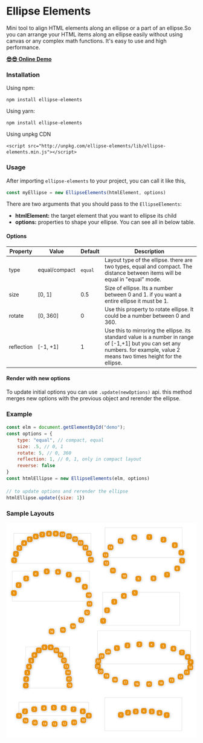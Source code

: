 # Ellipse Elements

Mini tool to align HTML elements along an ellipse or a part of an ellipse.So you can arrange your HTML items along an
 ellipse easily without using canvas or any complex math functions. It's easy to use and high performance.

**[😎😎 Online Demo](https://behnamazimi.github.io/ellipse-elements/)**

### Installation

Using npm:
```
npm install ellipse-elements
```

Using yarn:
```
npm install ellipse-elements
```

Using unpkg CDN
```
<script src="http://unpkg.com/ellipse-elements/lib/ellipse-elements.min.js"></script>
```

### Usage
After importing `ellipse-elements` to your project, you can call it like this,
```javascript
const myEllipse = new EllipseElements(htmlElement, options)
``` 

There are two arguments that you should pass to the `EllipseElements`:
* **htmlElement:** the target element that you want to ellipse its child
* **options:** properties to shape your ellipse. You can see all in below table. 

#### Options

Property | Value | Default | Description
--- | --- | --- | ---
type | equal/compact | `equal` | Layout type of the ellipse. there are two types, equal and compact. The distance between items will be equal in "equal" mode. 
size | [0, 1] | 0.5 | Size of ellipse. Its a number between 0 and 1. if you want a entire ellipse it must be 1.
rotate | [0, 360] | 0 | Use this property to rotate ellipse. It could be a number between 0 and 360.  
reflection | [-1, +1] | 1 | Use this to mirroring the ellipse. its standard value is a number in range of [-1,+1] but you can set any numbers. for example, value 2 means two times height for the ellipse.   

#### Render with new options
To update initial options you can use `.update(newOptions)` api. this method merges new options with the previous object 
and rerender the ellipse.   

### Example
```javascript
const elm = document.getElementById("demo");
const options = {
    type: "equal", // compact, equal
    size: .5, // 0, 1
    rotate: 5, // 0, 360
    reflection: 1, // 0, 1, only in compact layout
    reverse: false
}
const htmlEllipse = new EllipseElements(elm, options)

// to update options and rerender the ellipse
htmlEllipse.update({size: 1})
``` 

### Sample Layouts
![Ellipse elements samples](./demo/ellipse-elements-samples.jpg)

